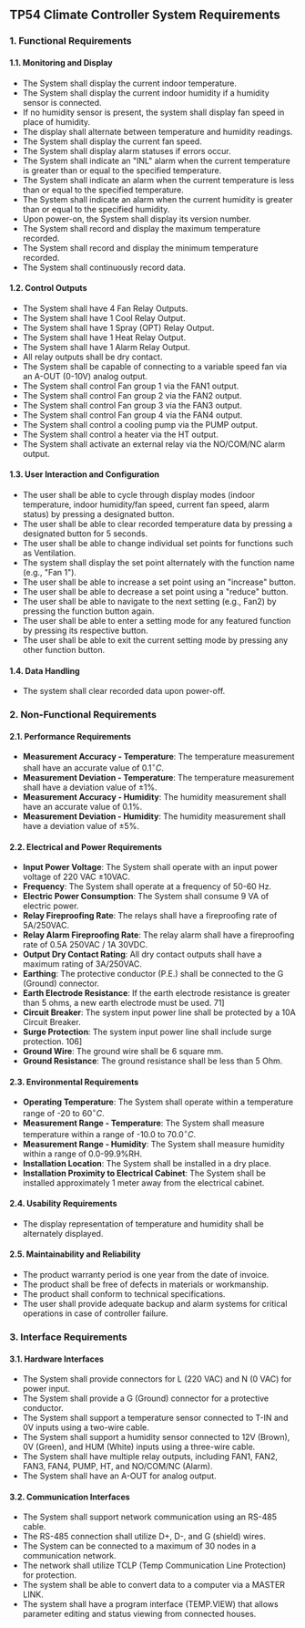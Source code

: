 ## TP54 Climate Controller System Requirements

### 1. Functional Requirements

#### 1.1. Monitoring and Display
* The System shall display the current indoor temperature.  
* The System shall display the current indoor humidity if a humidity sensor is connected. 
* If no humidity sensor is present, the system shall display fan speed in place of humidity. 
* The display shall alternate between temperature and humidity readings.  
* The System shall display the current fan speed.  
* The System shall display alarm statuses if errors occur.  
* The System shall indicate an "INL" alarm when the current temperature is greater than or equal to the specified temperature.  
* The System shall indicate an alarm when the current temperature is less than or equal to the specified temperature.  
* The System shall indicate an alarm when the current humidity is greater than or equal to the specified humidity.  
* Upon power-on, the System shall display its version number.
* The System shall record and display the maximum temperature recorded.
* The System shall record and display the minimum temperature recorded.
* The System shall continuously record data.

#### 1.2. Control Outputs
* The System shall have 4 Fan Relay Outputs. 
* The System shall have 1 Cool Relay Output. 
* The System shall have 1 Spray (OPT) Relay Output. 
* The System shall have 1 Heat Relay Output.  
* The System shall have 1 Alarm Relay Output.  
* All relay outputs shall be dry contact.  
* The System shall be capable of connecting to a variable speed fan via an A-OUT (0-10V) analog output.  
* The System shall control Fan group 1 via the FAN1 output.  
* The System shall control Fan group 2 via the FAN2 output.  
* The System shall control Fan group 3 via the FAN3 output.  
* The System shall control Fan group 4 via the FAN4 output.  
* The System shall control a cooling pump via the PUMP output.
* The System shall control a heater via the HT output.  
* The System shall activate an external relay via the NO/COM/NC alarm output. 

#### 1.3. User Interaction and Configuration
* The user shall be able to cycle through display modes (indoor temperature, indoor humidity/fan speed, current fan speed, alarm status) by pressing a designated button.   
* The user shall be able to clear recorded temperature data by pressing a designated button for 5 seconds. 
* The user shall be able to change individual set points for functions such as Ventilation.  
* The system shall display the set point alternately with the function name (e.g., "Fan 1"). 
* The user shall be able to increase a set point using an "increase" button.  
* The user shall be able to decrease a set point using a "reduce" button.  
* The user shall be able to navigate to the next setting (e.g., Fan2) by pressing the function button again.  
* The user shall be able to enter a setting mode for any featured function by pressing its respective button.  
* The user shall be able to exit the current setting mode by pressing any other function button.

#### 1.4. Data Handling
* The system shall clear recorded data upon power-off. 

### 2. Non-Functional Requirements

#### 2.1. Performance Requirements
* **Measurement Accuracy - Temperature**: The temperature measurement shall have an accurate value of $0.1^{\circ}C$.  
* **Measurement Deviation - Temperature**: The temperature measurement shall have a deviation value of $\pm1\%$.  
* **Measurement Accuracy - Humidity**: The humidity measurement shall have an accurate value of 0.1%.  
* **Measurement Deviation - Humidity**: The humidity measurement shall have a deviation value of $\pm5\%$.  

#### 2.2. Electrical and Power Requirements
* **Input Power Voltage**: The System shall operate with an input power voltage of 220 VAC $\pm$10VAC.  
* **Frequency**: The System shall operate at a frequency of 50-60 Hz.  
* **Electric Power Consumption**: The System shall consume 9 VA of electric power.  
* **Relay Fireproofing Rate**: The relays shall have a fireproofing rate of 5A/250VAC.  
* **Relay Alarm Fireproofing Rate**: The relay alarm shall have a fireproofing rate of 0.5A 250VAC / 1A 30VDC.  
* **Output Dry Contact Rating**: All dry contact outputs shall have a maximum rating of 3A/250VAC.  
* **Earthing**: The protective conductor (P.E.) shall be connected to the G (Ground) connector.  
* **Earth Electrode Resistance**: If the earth electrode resistance is greater than 5 ohms, a new earth electrode must be used.  71]
* **Circuit Breaker**: The system input power line shall be protected by a 10A Circuit Breaker.  
* **Surge Protection**: The system input power line shall include surge protection.  106]
* **Ground Wire**: The ground wire shall be 6 square mm.  
* **Ground Resistance**: The ground resistance shall be less than 5 Ohm. 

#### 2.3. Environmental Requirements
* **Operating Temperature**: The System shall operate within a temperature range of -20 to $60^{\circ}C$.  
* **Measurement Range - Temperature**: The System shall measure temperature within a range of -10.0 to $70.0^{\circ}C$.  
* **Measurement Range - Humidity**: The System shall measure humidity within a range of 0.0-99.9%RH.  
* **Installation Location**: The System shall be installed in a dry place.  
* **Installation Proximity to Electrical Cabinet**: The System shall be installed approximately 1 meter away from the electrical cabinet.  

#### 2.4. Usability Requirements
* The display representation of temperature and humidity shall be alternately displayed.  

#### 2.5. Maintainability and Reliability
* The product warranty period is one year from the date of invoice.  
* The product shall be free of defects in materials or workmanship.  
* The product shall conform to technical specifications.  
* The user shall provide adequate backup and alarm systems for critical operations in case of controller failure.

### 3. Interface Requirements

#### 3.1. Hardware Interfaces
* The System shall provide connectors for L (220 VAC) and N (0 VAC) for power input.  
* The System shall provide a G (Ground) connector for a protective conductor.  
* The System shall support a temperature sensor connected to T-IN and 0V inputs using a two-wire cable. 
* The System shall support a humidity sensor connected to 12V (Brown), 0V (Green), and HUM (White) inputs using a three-wire cable. 
* The System shall have multiple relay outputs, including FAN1, FAN2, FAN3, FAN4, PUMP, HT, and NO/COM/NC (Alarm). 
* The System shall have an A-OUT for analog output.

#### 3.2. Communication Interfaces
* The System shall support network communication using an RS-485 cable.  
* The RS-485 connection shall utilize D+, D-, and G (shield) wires.  
* The System can be connected to a maximum of 30 nodes in a communication network.  
* The network shall utilize TCLP (Temp Communication Line Protection) for protection.  
* The system shall be able to convert data to a computer via a MASTER LINK.  
* The system shall have a program interface (TEMP.VIEW) that allows parameter editing and status viewing from connected houses. 
